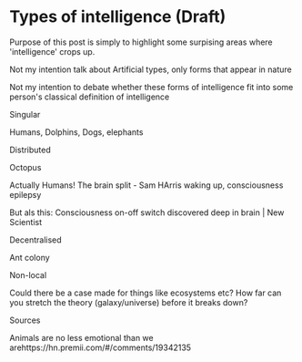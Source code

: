 # Types of intelligence (Draft)

Purpose of this post is simply to highlight some surpising areas where 'intelligence' crops up.

Not my intention talk about Artificial types, only forms that appear in nature

Not my intention to debate whether these forms of intelligence fit into some person's classical definition of intelligence

Singular

Humans, Dolphins, Dogs, elephants

Distributed

Octopus

Actually Humans! The brain split - Sam HArris waking up, consciousness epilepsy

But als this: Consciousness on-off switch discovered deep in brain | New Scientist

Decentralised

Ant colony

Non-local

Could there be a case made for things like ecosystems etc? How far can you stretch the theory (galaxy/universe) before it breaks down?

Sources

Animals are no less emotional than we arehttps://hn.premii.com/#/comments/19342135